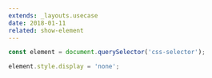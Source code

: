 ```yaml
---
extends: _layouts.usecase
date: 2018-01-11
related: show-element
---
```



```javascript
const element = document.querySelector('css-selector');

element.style.display = 'none';
```
